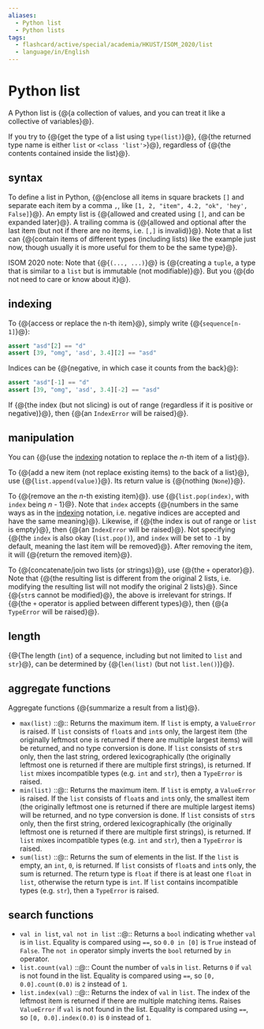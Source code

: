 ```yaml
---
aliases:
  - Python list
  - Python lists
tags:
  - flashcard/active/special/academia/HKUST/ISOM_2020/list
  - language/in/English
---
```


# Python list

A Python list is {@{a collection of values, and you can treat it like a collective of variables}@}. <!--SR:!2025-06-09,204,314-->

If you try to {@{get the type of a list using `type(list)`}@}, {@{the returned type name is either `list` or `<class 'list'>`}@}, regardless of {@{the contents contained inside the list}@}. <!--SR:!2025-06-02,200,314!2025-05-15,187,314!2025-09-22,291,334-->

## syntax

To define a list in Python, {@{enclose all items in square brackets `[]` and separate each item by a comma `,`, like `[1, 2, "item", 4.2, "ok", 'hey', False]`}@}. An empty list is {@{allowed and created using `[]`, and can be expanded later}@}. A trailing comma is {@{allowed and optional after the last item (but not if there are no items, i.e. `[,]` is invalid)}@}. Note that a list can {@{contain items of different types (including lists) like the example just now, though usually it is more useful for them to be the same type}@}. <!--SR:!2025-03-26,148,314!2025-03-10,135,314!2025-02-02,98,294!2025-04-15,160,314-->

ISOM 2020 note: Note that {@{`(..., ...)`}@} is {@{creating a `tuple`, a type that is similar to a `list` but is immutable (not modifiable)}@}. But you {@{do not need to care or know about it}@}. <!--SR:!2025-01-30,83,360!2025-02-02,86,360!2025-02-03,87,360-->

## indexing

To {@{access or replace the n-th item}@}, simply write {@{`sequence[n-1]`}@}: <!--SR:!2025-08-22,267,334!2025-09-02,273,330-->

```Python
assert "asd"[2] == "d"
assert [39, "omg", 'asd', 3.4][2] == "asd"
```

Indices can be {@{negative, in which case it counts from the back}@}: <!--SR:!2025-06-14,208,314-->

```Python
assert "asd"[-1] == "d"
assert [39, "omg", 'asd', 3.4][-2] == "asd"
```

If {@{the index (but not slicing) is out of range (regardless if it is positive or negative)}@}, then {@{an `IndexError` will be raised}@}. <!--SR:!2025-03-04,130,314!2025-03-22,145,314-->

## manipulation

You can {@{use the [indexing](#indexing) notation to replace the _n_-th item of a list}@}. <!--SR:!2024-12-08,68,314-->

To {@{add a new item (not replace existing items) to the back of a list}@}, use {@{`list.append(value)`}@}. Its return value is {@{nothing (`None`)}@}. <!--SR:!2025-02-13,113,294!2025-08-31,273,334!2025-01-26,99,294-->

To {@{remove an the _n_-th existing item}@}. use {@{`list.pop(index)`, with `index` being _n_ - 1}@}. Note that `index` accepts {@{numbers in the same ways as in the [indexing](#indexing) notation, i.e. negative indices are accepted and have the same meaning}@}. Likewise, if {@{the index is out of range or `list` is empty}@}, then {@{an `IndexError` will be raised}@}. Not specifying {@{the `index` is also okay (`list.pop()`), and `index` will be set to `-1` by default, meaning the last item will be removed}@}. After removing the item, it will {@{return the removed item}@}. <!--SR:!2025-05-10,183,314!2025-04-02,153,314!2025-05-08,180,314!2025-08-26,269,334!2025-03-04,130,314!2025-09-30,297,334!2025-08-13,258,330-->

To {@{concatenate/join two lists (or strings)}@}, use {@{the `+` operator}@}. Note that {@{the resulting list is different from the original 2 lists, i.e. modifying the resulting list will not modify the original 2 lists}@}. Since {@{`str`s cannot be modified}@}, the above is irrelevant for strings. If {@{the `+` operator is applied between different types}@}, then {@{a `TypeError` will be raised}@}. <!--SR:!2025-01-08,83,336!2025-01-08,83,336!2025-01-08,83,336!2025-01-08,83,336!2025-01-08,83,336!2025-01-08,83,336-->

## length

{@{The length (`int`) of a sequence, including but not limited to `list` and `str`}@}, can be determined by {@{`len(list)` (but not `list.len()`)}@}. <!--SR:!2025-08-21,266,334!2025-09-26,293,334-->

## aggregate functions

Aggregate functions {@{summarize a result from a list}@}. <!--SR:!2025-03-22,145,314-->

- `max(list)` ::@:: Returns the maximum item. If `list` is empty, a `ValueError` is raised. If `list` consists of `float`s and `int`s only, the largest item (the originally leftmost one is returned if there are multiple largest items) will be returned, and no type conversion is done. If `list` consists of `str`s only, then the last string, ordered lexicographically (the originally leftmost one is returned if there are multiple first strings), is returned. If `list` mixes incompatible types (e.g. `int` and `str`), then a `TypeError` is raised. <!--SR:!2024-12-31,73,274!2025-03-08,132,294-->
- `min(list)` ::@:: Returns the maximum item. If `list` is empty, a `ValueError` is raised. If the `list` consists of `float`s and `int`s only, the smallest item (the originally leftmost one is returned if there are multiple largest items) will be returned, and no type conversion is done. If `list` consists of `str`s only, then the first string, ordered lexicographically (the originally leftmost one is returned if there are multiple first strings), is returned. If `list` mixes incompatible types (e.g. `int` and `str`), then a `TypeError` is raised. <!--SR:!2025-03-01,128,314!2025-05-09,181,314-->
- `sum(list)` ::@:: Returns the sum of elements in the list. If the `list` is empty, an `int`, `0`, is returned. If `list` consists of `float`s and `int`s only, the sum is returned. The return type is `float` if there is at least one `float` in `list`, otherwise the return type is `int`. If `list` contains incompatible types (e.g. `str`), then a `TypeError` is raised. <!--SR:!2025-02-07,107,294!2025-01-30,102,294-->

## search functions

- `val in list`, `val not in list` ::@:: Returns a `bool` indicating whether `val` is in `list`. Equality is compared using `==`, so `0.0 in [0]` is `True` instead of `False`. The `not in` operator simply inverts the `bool` returned by `in` operator. <!--SR:!2025-01-29,82,360!2025-01-31,84,360-->
- `list.count(val)` ::@:: Count the number of `val`s in `list`. Returns `0` if `val` is not found in the list. Equality is compared using `==`, so `[0, 0.0].count(0.0)` is `2` instead of `1`. <!--SR:!2025-05-11,175,336!2025-01-08,83,336-->
- `list.index(val)` ::@:: Returns the index of `val` in `list`. The index of the leftmost item is returned if there are multiple matching items. Raises `ValueError` if `val` is not found in the list. Equality is compared using `==`, so `[0, 0.0].index(0.0)` is `0` instead of `1`. <!--SR:!2025-01-08,83,336!2025-01-08,83,336-->
